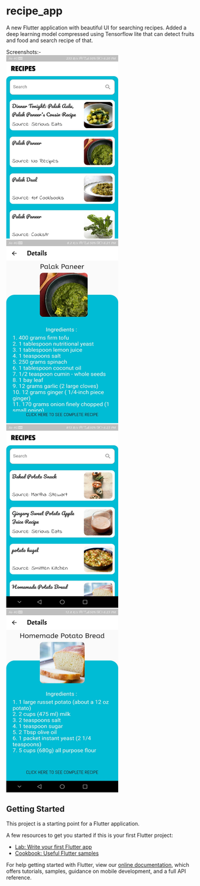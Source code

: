 # recipe_app

A new Flutter application with beautiful UI for searching recipes.
Added a deep learning model compressed using Tensorflow lite that can detect fruits and food and search recipe of that. 

Screenshots:-
<br>
<img src="images/1.jpeg" width=300px height=490px>
<img src="images/2.jpeg" width=300px height=490px>
<img src="images/3.jpeg" width=300px height=490px>
<img src="images/4.jpeg" width=300px height=490px>


## Getting Started

This project is a starting point for a Flutter application.

A few resources to get you started if this is your first Flutter project:

- [Lab: Write your first Flutter app](https://flutter.dev/docs/get-started/codelab)
- [Cookbook: Useful Flutter samples](https://flutter.dev/docs/cookbook)

For help getting started with Flutter, view our
[online documentation](https://flutter.dev/docs), which offers tutorials,
samples, guidance on mobile development, and a full API reference.
